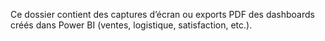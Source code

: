 Ce dossier contient des captures d’écran ou exports PDF des dashboards créés dans Power BI (ventes, logistique, satisfaction, etc.).

